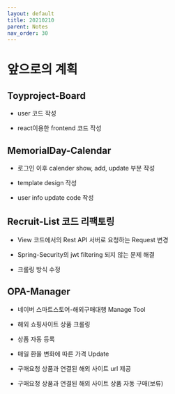 ```yaml
---
layout: default
title: 20210210
parent: Notes
nav_order: 30
---
```


# 앞으로의 계획

## Toyproject-Board

* user 코드 작성

* react이용한 frontend 코드 작성

## MemorialDay-Calendar

* 로그인 이후 calender show, add, update 부분 작성

* template design 작성

* user info update code 작성

## Recruit-List 코드 리팩토링

* View 코드에서의 Rest API 서버로 요청하는 Request 변경

* Spring-Security의 jwt filtering 되지 않는 문제 해결

* 크롤링 방식 수정

## OPA-Manager

* 네이버 스마트스토어-해외구매대행 Manage Tool

* 해외 쇼핑사이트 상품 크롤링

* 상품 자동 등록

* 매일 환율 변화에 따른 가격 Update

* 구매요청 상품과 연결된 해외 사이트 url 제공

* 구매요청 상품과 연결된 해외 사이트 상품 자동 구매(보류)